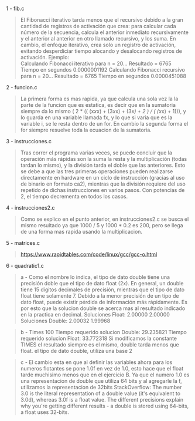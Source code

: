 1 - fib.c

> El Fibonacci iterativo tarda menos que el recursivo debido a la gran cantidad de registros de activación que crea: para calcular cada número de la secuencia, calcula el anterior inmediato recursivamente y el anterior al anterior en otro llamado recursivo, y los suma. En cambio, el enfoque iterativo, crea solo un registro de activación, evitando desperdiciar tiempo alocando y desalocando registros de activación.
> Ejemplo:  
Calculando Fibonacci iterativo para n = 20...
 Resultado = 6765
 Tiempo en segundos 0.0000001192 
Calculando Fibonacci recursivo para n = 20...
 Resultado = 6765
 Tiempo en segundos 0.0000451088 


2 - funcion.c

> La primera forma es mas rapida, ya que calcula una sola vez la la parte de la funcion que es estatica, es decir que en la sumatoria siempre da lo mismo ( 2 * (( (x*x*x) + (3*x*x) + (3*x) + 2 ) / ( (x*x) + 1))), y lo guarda en una variable llamada fx, y lo que si varia que es la variable i, se le resta dentro de un for.
> En cambio la segunda forma el for siempre resuelve toda la ecuacion de la sumatoria.

3 - instrucciones.c

> Tras correr el programa varias veces, se puede concluir que la operación más
rápidas son la suma la resta y la multiplicación (todas tardan lo mismo),
y la división tarda el doble que las anteriores.
Esto se debe a que las tres primeras operaciones pueden realizarse directamente
en hardware en un ciclo de instrucción (gracias al uso de binario en formato
ca2), mientras que la división requiere del uso repetido de dichas
instrucciones en varios pasos.
Con potencias de 2, el tiempo decrementa en todos los casos.

4 - instrucciones2.c

>  Como se explico en el punto anterior, en instrucciones2.c se busca el mismo resultado ya que 1000 / 5 y 1000 * 0.2 es 200, pero se llega de una forma mas rapida usando la multiplicacion.

5 - matrices.c

> https://www.rapidtables.com/code/linux/gcc/gcc-o.html

6 - quadratic1.c

> a - Como el nombre lo indica, el tipo de dato double tiene una precisión doble que el tipo de dato float (2x). En general, un double tiene 15 dígitos decimales de precisión, mientras que el tipo de dato float tiene solamente 7.
Debido a la menor precisión de un tipo de dato float, puede existir pérdida de información más rápidamente.
Es por esto que la solucion double se acerca mas al resultado indicado en la practica en decimal.
Soluciones Float: 2.00000       2.00000
Soluciones Double: 2.00032      1.99968

> b - Times 100 
> Tiempo requerido solucion Double: 29.235821 Tiempo requerido solucion Float: 33.772318
> Si modificamos la constante TIMES el resultado siempre es el mismo, double tarda menos que float.
> el tipo de dato double, utiliza una base 2 

> c - El cambio esta en que al definir las variables ahora para los numeros flotantes se pone 1.0f en vez de 1.0, esto hace que el float tarde muchisimo menos que en el ejercicio B. Ya que el numero 1.0 es una representacion de double que utiliza 64 bits y al agregarle la f, utilizamos la representacion de 32bits
> StackOverflow: The number 3.0 is the literal representation of a double value (it's equivalent to 3.0d), whereas 3.0f is a float value. The different precisions explain why you're getting different results - a double is stored using 64-bits, a float uses 32-bits.